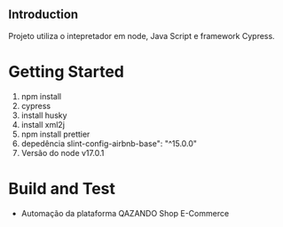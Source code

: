 ## Introduction

Projeto utiliza o intepretador em node, Java Script e framework Cypress.

# Getting Started

1. npm install
2. cypress
3. install husky
4. install xml2j
5. npm install prettier
6. depedência slint-config-airbnb-base": "^15.0.0"
7. Versão do node v17.0.1

# Build and Test

- Automação da plataforma QAZANDO Shop E-Commerce
